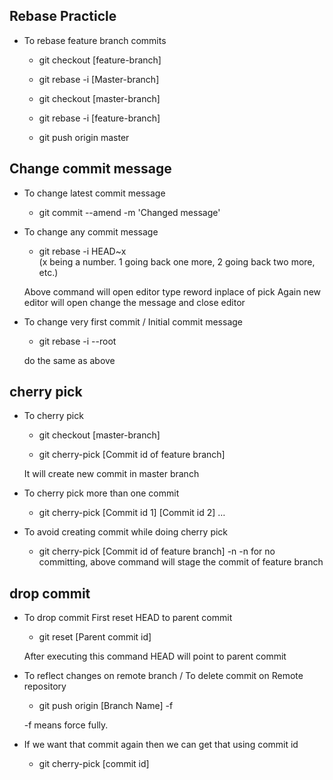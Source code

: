 ## Rebase Practicle

* To rebase feature branch commits

    * git checkout \[feature-branch\]

    * git rebase -i \[Master-branch\]

    * git checkout \[master-branch\]

    * git rebase -i \[feature-branch\]

    * git push origin master

## Change commit message

* To change latest commit message

    * git commit --amend -m 'Changed message'

* To change any commit message

    * git rebase -i HEAD~x  
	(x  being a number. 1 going back one more, 2 going back two more, etc.)
	
	Above command will open editor type reword inplace of pick
    Again new editor will open change the message and close editor

* To change very first commit / Initial commit message

    * git rebase -i --root

    do the same as above

## cherry pick

* To cherry pick

    * git checkout \[master-branch\]

    * git cherry-pick  \[Commit id of feature branch\]

    It will create new commit in master branch

* To cherry pick more than one commit

    * git cherry-pick \[Commit id 1\] \[Commit id 2\] …

* To avoid creating commit while doing cherry pick

    * git cherry-pick  \[Commit id of feature branch\] -n
    -n for no committing, above command will stage the commit of feature branch

## drop commit

* To drop commit First reset HEAD to parent commit

    * git reset \[Parent commit id\]

    After executing this command HEAD will point to parent commit

* To reflect changes on remote branch / To delete commit on Remote repository

    * git push origin \[Branch Name\] -f

     -f means force fully.

* If we want that commit again then we can get that using commit id
	* git cherry-pick \[commit id\]
